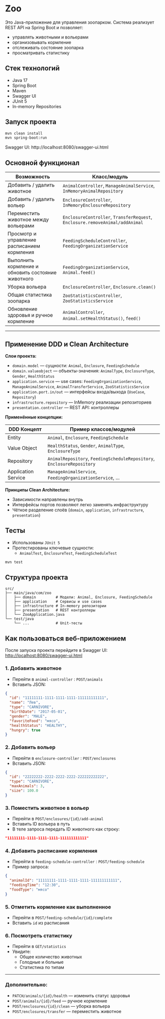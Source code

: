 # Zoo

Это Java-приложение для управления зоопарком. Система реализует REST API на Spring Boot и позволяет:

- управлять животными и вольерами
- организовывать кормление
- отслеживать состояние зоопарка
- просматривать статистику

## Стек технологий

- Java 17
- Spring Boot
- Maven
- Swagger UI
- JUnit 5
- In-memory Repositories

## Запуск проекта

```bash
mvn clean install
mvn spring-boot:run
```

Swagger UI: http://localhost:8080/swagger-ui.html

## Основной функционал

| Возможность                                                              | Класс/модуль                                                                 |
|--------------------------------------------------------------------------|------------------------------------------------------------------------------|
| Добавить / удалить животное                                           | `AnimalController`, `ManageAnimalService`, `InMemoryAnimalRepository`       |
| Добавить / удалить вольер                                             | `EnclosureController`, `InMemoryEnclosureRepository`                        |
| Переместить животное между вольерами                                 | `EnclosureController`, `TransferRequest`, `Enclosure.removeAnimal/addAnimal`|
| Просмотр и управление расписанием кормления                          | `FeedingScheduleController`, `FeedingOrganizationService`                   |
| Выполнить кормление и обновить состояние животного                   | `FeedingOrganizationService`, `Animal.feed()`                               |
| Уборка вольера                                                        | `EnclosureController`, `Enclosure.clean()`                                  |
| Общая статистика зоопарка                                            | `ZooStatisticsController`, `ZooStatisticsService`                           |
| Обновление здоровья и ручное кормление                               | `AnimalController`, `Animal.setHealthStatus()`, `feed()`                    |

---

## Применение DDD и Clean Architecture

**Слои проекта:**

- `domain.model` — сущности: `Animal`, `Enclosure`, `FeedingSchedule`
- `domain.valueobject` — объекты-значения: `AnimalType`, `EnclosureType`, `Gender`, `HealthStatus`
- `application.service` — use cases: `FeedingOrganizationService`, `ManageAnimalService`, `AnimalTransferService`, `ZooStatisticsService`
- `application.port.in/out` — интерфейсы входа/выхода (`UseCase`, `Repository`)
- `infrastructure.repository` — InMemory реализации репозиториев
- `presentation.controller` — REST API: контроллеры

**Применённые концепции:**

| DDD Концепт        | Пример классов/модулей                                                 |
|--------------------|------------------------------------------------------------------------|
| Entity             | `Animal`, `Enclosure`, `FeedingSchedule`                               |
| Value Object       | `HealthStatus`, `Gender`, `AnimalType`, `EnclosureType`                |
| Repository         | `AnimalRepository`, `FeedingScheduleRepository`, `EnclosureRepository` |
| Application Service| `ManageAnimalService`, `FeedingOrganizationService`, ...               |

**Принципы Clean Architecture:**

- Зависимости направлены внутрь 
- Интерфейсы портов позволяют легко заменять инфраструктуру
- Чёткое разделение слоёв (`domain`, `application`, `infrastructure`, `presentation`)

## Тесты

- Использованы `JUnit 5`
- Протестированы ключевые сущности:
  - `AnimalTest`, `EnclosureTest`, `FeedingScheduleTest`

```bash
mvn test
```

## Структура проекта

```
src/
├── main/java/com/zoo
│   ├── domain         # Модели: Animal, Enclosure, FeedingSchedule
│   ├── application    # Сервисы и use cases
│   ├── infrastructure # In-memory репозитории
│   ├── presentation   # REST контроллеры
│   └── ZooApplication.java
└── test/java
    └── ...            # Unit-тесты
```

## Как пользоваться веб-приложением

После запуска проекта перейдите в Swagger UI:  
[http://localhost:8080/swagger-ui.html](http://localhost:8080/swagger-ui.html)

### 1. Добавить животное

- Перейти в `animal-controller` : `POST/animals`
- Вставить JSON:

```json
{
  "id": "11111111-1111-1111-1111-111111111111",
  "name": "Лев",
  "type": "CARNIVORE",
  "birthDate": "2017-05-01",
  "gender": "MALE",
  "favoriteFood": "мясо",
  "healthStatus": "HEALTHY",
  "hungry": true
}
```

### 2. Добавить вольер

- Перейти в `enclosure-controller` : `POST/enclosures`
- Вставить JSON:

```json
{
  "id": "22222222-2222-2222-2222-222222222222",
  "type": "CARNIVORE",
  "maxAnimals": 3,
  "size": 100.0
}
```

### 3. Поместить животное в вольер

- Перейти в `POST/enclosures/{id}/add-animal`
- Вставить ID вольера в путь 
- В теле запроса передать ID животного как строку:

```json
"11111111-1111-1111-1111-111111111111"
```

### 4. Добавить расписание кормления

- Перейти в `feeding-schedule-controller` : `POST/feeding-schedule`
- Пример запроса:

```json
{
  "animalId": "11111111-1111-1111-1111-111111111111",
  "feedingTime": "12:30",
  "foodType": "мясо"
}
```

### 5. Отметить кормление как выполненное

- Перейти в `POST/feeding-schedule/{id}/complete`
- Вставить `id` из расписания

### 6. Посмотреть статистику

- Перейти в `GET/statistics`
- Увидите:
  - Общее количество животных
  - Голодные и больные
  - Статистика по типам

---

### Дополнительно:

- `PATCH/animals/{id}/health` — изменить статус здоровья
- `POST/animals/{id}/feed` — ручное кормление
- `POST/enclosures/{id}/clean` — уборка вольера
- `POST/enclosures/transfer` — переместить животное